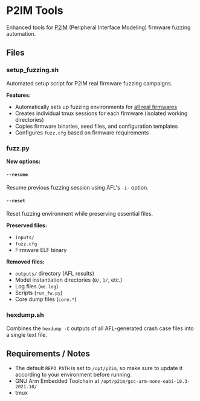 # P2IM Tools

Enhanced tools for [P2IM](https://github.com/RiS3-Lab/p2im) (Peripheral Interface Modeling) firmware fuzzing automation.

## Files

### setup_fuzzing.sh

Automated setup script for P2IM real firmware fuzzing campaigns.

**Features:**
- Automatically sets up fuzzing environments for [all real firmwares](https://github.com/RiS3-Lab/p2im-real_firmware/tree/master/binary)
- Creates individual tmux sessions for each firmware (isolated working directories)
- Copies firmware binaries, seed files, and configuration templates
- Configures `fuzz.cfg` based on firmware requirements

### fuzz.py

**New options:**

#### `--resume`

Resume previous fuzzing session using AFL's `-i-` option.

#### `--reset`

Reset fuzzing environment while preserving essential files.

**Preserved files:**
- `inputs/`
- `fuzz.cfg`
- Firmware ELF binary

**Removed files:**
- `outputs/` directory (AFL results)
- Model instantiation directories (`0/`, `1/`, etc.)
- Log files (`me.log`)
- Scripts (`run_fw.py`)
- Core dump files (`core.*`)

### hexdump.sh

Combines the `hexdump -C` outputs of all AFL-generated crash case files into a single text file.

## Requirements / Notes

- The default `REPO_PATH` is set to `/opt/p2im`, so make sure to update it according to your environment before running.
- GNU Arm Embedded Toolchain at `/opt/p2im/gcc-arm-none-eabi-10.3-2021.10/`
- tmux